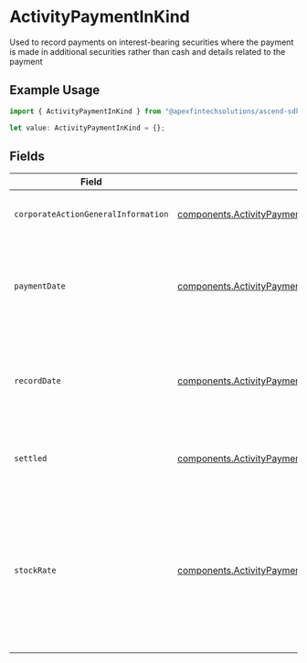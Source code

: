 # ActivityPaymentInKind

Used to record payments on interest-bearing securities where the payment is made in additional securities rather than cash and details related to the payment

## Example Usage

```typescript
import { ActivityPaymentInKind } from "@apexfintechsolutions/ascend-sdk/models/components";

let value: ActivityPaymentInKind = {};
```

## Fields

| Field                                                                                                                                                  | Type                                                                                                                                                   | Required                                                                                                                                               | Description                                                                                                                                            | Example                                                                                                                                                |
| ------------------------------------------------------------------------------------------------------------------------------------------------------ | ------------------------------------------------------------------------------------------------------------------------------------------------------ | ------------------------------------------------------------------------------------------------------------------------------------------------------ | ------------------------------------------------------------------------------------------------------------------------------------------------------ | ------------------------------------------------------------------------------------------------------------------------------------------------------ |
| `corporateActionGeneralInformation`                                                                                                                    | [components.ActivityPaymentInKindCorporateActionGeneralInformation](../../models/components/activitypaymentinkindcorporateactiongeneralinformation.md) | :heavy_minus_sign:                                                                                                                                     | Common fields for corporate actions                                                                                                                    |                                                                                                                                                        |
| `paymentDate`                                                                                                                                          | [components.ActivityPaymentInKindPaymentDate](../../models/components/activitypaymentinkindpaymentdate.md)                                             | :heavy_minus_sign:                                                                                                                                     | The anticipated payment date at the depository                                                                                                         | {<br/>"day": 14,<br/>"month": 5,<br/>"year": 2024<br/>}                                                                                                |
| `recordDate`                                                                                                                                           | [components.ActivityPaymentInKindRecordDate](../../models/components/activitypaymentinkindrecorddate.md)                                               | :heavy_minus_sign:                                                                                                                                     | The date on which positions are recorded in order to calculate entitlement                                                                             | {<br/>"day": 14,<br/>"month": 5,<br/>"year": 2024<br/>}                                                                                                |
| `settled`                                                                                                                                              | [components.ActivityPaymentInKindSettled](../../models/components/activitypaymentinkindsettled.md)                                                     | :heavy_minus_sign:                                                                                                                                     | Corresponds to the position's settled quantity                                                                                                         | {<br/>"value": "0.25"<br/>}                                                                                                                            |
| `stockRate`                                                                                                                                            | [components.ActivityPaymentInKindStockRate](../../models/components/activitypaymentinkindstockrate.md)                                                 | :heavy_minus_sign:                                                                                                                                     | The rate (raw value, not a percentage, example: 50% will be .5 in this field) at which shares will be disbursed to the shareholder                     | {<br/>"value": "0.25"<br/>}                                                                                                                            |